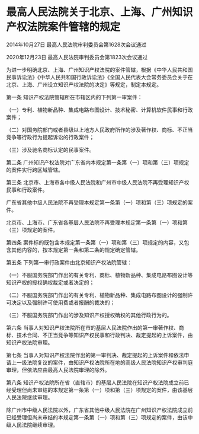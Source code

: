 # 最高人民法院关于北京、上海、广州知识产权法院案件管辖的规定

2014年10月27日 最高人民法院审判委员会第1628次会议通过

2020年12月23日 最高人民法院审判委员会第1823次会议通过

为进一步明确北京、上海、广州知识产权法院的案件管辖，根据《中华人民共和国民事诉讼法》《中华人民共和国行政诉讼法》《全国人民代表大会常务委员会关于在北京、上海、广州设立知识产权法院的决定》等规定，制定本规定。

第一条 知识产权法院管辖所在市辖区内的下列第一审案件：

（一）专利、植物新品种、集成电路布图设计、技术秘密、计算机软件民事和行政案件；

（二）对国务院部门或者县级以上地方人民政府所作的涉及著作权、商标、不正当竞争等行政行为提起诉讼的行政案件；

（三）涉及驰名商标认定的民事案件。

第二条 广州知识产权法院对广东省内本规定第一条第（一）项和第（三）项规定的案件实行跨区域管辖。

第三条 北京市、上海市各中级人民法院和广州市中级人民法院不再受理知识产权民事和行政案件。

广东省其他中级人民法院不再受理本规定第一条第（一）项和第（三）项规定的案件。

北京市、上海市、广东省各基层人民法院不再受理本规定第一条第（一）项和第（三）项规定的案件。

第四条 案件标的既包含本规定第一条第（一）项和第（三）项规定的内容，又包含其他内容的，按本规定第一条和第二条的规定确定管辖。

第五条 下列第一审行政案件由北京知识产权法院管辖：

（一）不服国务院部门作出的有关专利、商标、植物新品种、集成电路布图设计等知识产权的授权确权裁定或者决定的；

（二）不服国务院部门作出的有关专利、植物新品种、集成电路布图设计的强制许可决定以及强制许可使用费或者报酬的裁决的；

（三）不服国务院部门作出的涉及知识产权授权确权的其他行政行为的。

第六条 当事人对知识产权法院所在市的基层人民法院作出的第一审著作权、商标、技术合同、不正当竞争等知识产权民事和行政判决、裁定提起的上诉案件，由知识产权法院审理。

第七条 当事人对知识产权法院作出的第一审判决、裁定提起的上诉案件和依法申请上一级法院复议的案件，由知识产权法院所在地的高级人民法院知识产权审判庭审理，但依法应由最高人民法院审理的除外。

第八条 知识产权法院所在省（直辖市）的基层人民法院在知识产权法院成立前已经受理但尚未审结的本规定第一条第（一）项和第（三）项规定的案件，由该基层人民法院继续审理。

除广州市中级人民法院以外，广东省其他中级人民法院在广州知识产权法院成立前已经受理但尚未审结的本规定第一条第（一）项和第（三）项规定的案件，由该中级人民法院继续审理。
